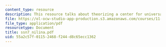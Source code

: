```yaml
---
content_type: resource
description: This resource talks about theorizing a center for universal design.
file: https://ol-ocw-studio-app-production.s3.amazonaws.com/courses/11-329-social-theory-and-the-city-fall-2005/55a2c57f01152468f244d8c65ecc1362_ssn7_nilina.pdf
file_type: application/pdf
resourcetype: Document
title: ssn7_nilina.pdf
uid: 55a2c57f-0115-2468-f244-d8c65ecc1362
---
```

